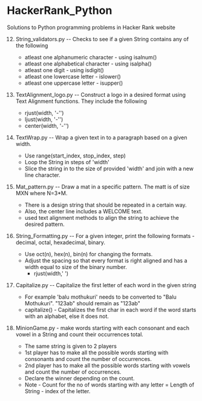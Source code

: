 # HackerRank_Python
Solutions to Python programming problems in Hacker Rank website


12. String_validators.py -- Checks to see if a given String contains any of the following
    - atleast one alphanumeric character - using isalnum()
    - atleast one alphabetical character - using isalpha()
    - atleast one digit - using isdigit()
    - atleast one lowercase letter - islower()
    - atleast one uppercase letter - isupper()

13. TextAlignment_logo.py -- Construct a logo in a desired format using Text Alignment functions.
    They include the following
    - rjust(width, '-'')
    - ljust(width, '-'')
    - center(width, '-'')

14. TextWrap.py -- Wrap a given text in to a paragraph based on a given width.
    - Use range(start_index, stop_index, step)
    - Loop the String in steps of 'width' 
    - Slice the string in to the size of provided 'width' and join with a new line character.

15. Mat_pattern.py -- Draw a mat in a specific pattern. The matt is of size MXN where N=3*M.
    - There is a design string that should be repeated in a certain way.
    - Also, the center line includes a WELCOME text.
    - used text alignment methods to align the string to achieve the desired pattern.

16. String_Formatting.py -- For a given integer, print the following formats - decimal, octal, hexadecimal, binary.
    - Use oct(n), hex(n), bin(n) for changing the formats.
    - Adjust the spacing so that every format is right aligned and has a width equal to size of the binary number.
      - rjust(width,' ')

17. Capitalize.py -- Capitalize the first letter of each word in the given string
    - For example 'balu mothukuri' needs to be converted to "Balu Mothukuri". "123ab" should remain as "123ab"
    - capitalize() - Capitalizes the first char in each word if the word starts with an alphabet, else it does not.

18. MinionGame.py - make words starting with each consonant and each vowel in a String and count their occurrences total.
    - The same string is given to 2 players
    - 1st player has to make all the possible words starting with consonants and count the number of occurrences.
    - 2nd player has to make all the possible words starting with vowels and count the number of occurrences.
    - Declare the winner depending on the count.
    - Note - Count for the no of words starting with any letter = Length of String - index of the letter.